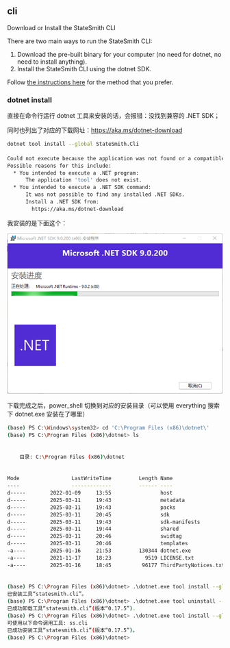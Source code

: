 ## cli

Download or Install the StateSmith CLI

There are two main ways to run the StateSmith CLI:

1. Download the pre-built binary for your computer (no need for dotnet, no need to install anything).
2. Install the StateSmith CLI using the dotnet SDK.

Follow [the instructions here](https://github.com/StateSmith/StateSmith/wiki/CLI:-Download-or-Install) for the method that you prefer.

### dotnet install

直接在命令行运行 dotnet 工具来安装的话，会报错：没找到兼容的 .NET SDK；

同时也列出了对应的下载网址：https://aka.ms/dotnet-download

```bash
dotnet tool install --global StateSmith.Cli

Could not execute because the application was not found or a compatible .NET SDK is not installed.
Possible reasons for this include:
  * You intended to execute a .NET program:
      The application 'tool' does not exist.
  * You intended to execute a .NET SDK command:
      It was not possible to find any installed .NET SDKs.
      Install a .NET SDK from:
        https://aka.ms/dotnet-download
```

我安装的是下面这个：

![image-20250311194320760](./Readme_doc/image-20250311194320760.png)

下载完成之后，power_shell 切换到对应的安装目录（可以使用 everything 搜索下 dotnet.exe 安装在了哪里）

```bash
(base) PS C:\Windows\system32> cd 'C:\Program Files (x86)\dotnet\'
(base) PS C:\Program Files (x86)\dotnet> ls


    目录: C:\Program Files (x86)\dotnet


Mode                 LastWriteTime         Length Name
----                 -------------         ------ ----
d-----        2022-01-09     13:55                host
d-----        2025-03-11     19:43                metadata
d-----        2025-03-11     19:43                packs
d-----        2025-03-11     20:45                sdk
d-----        2025-03-11     19:43                sdk-manifests
d-----        2025-03-11     19:44                shared
d-----        2025-03-11     20:46                swidtag
d-----        2025-03-11     20:46                templates
-a----        2025-01-16     21:53         130344 dotnet.exe
-a----        2021-11-17     18:23           9519 LICENSE.txt
-a----        2025-01-16     18:45          96177 ThirdPartyNotices.txt


(base) PS C:\Program Files (x86)\dotnet> .\dotnet.exe tool install --global StateSmith.Cli
已安装工具“statesmith.cli”。
(base) PS C:\Program Files (x86)\dotnet> .\dotnet.exe tool uninstall --global StateSmith.Cli
已成功卸载工具“statesmith.cli”(版本“0.17.5”).
(base) PS C:\Program Files (x86)\dotnet> .\dotnet.exe tool install --global StateSmith.Cli
可使用以下命令调用工具: ss.cli
已成功安装工具“statesmith.cli”(版本“0.17.5”)。
(base) PS C:\Program Files (x86)\dotnet>
```

